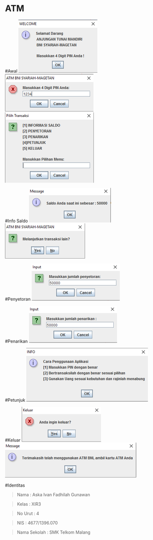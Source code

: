 # ATM

#Awal
  ![Image](https://github.com/AskaIvan/ATM/blob/master/Screenshot_13.png)
  ![Image](https://github.com/AskaIvan/ATM/blob/master/Screenshot_1.png)
  ![Image](https://github.com/AskaIvan/ATM/blob/master/Screenshot_2.png)
  
#Info Saldo
  ![Image](https://github.com/AskaIvan/ATM/blob/master/Screenshot_3.png)
  ![Image](https://github.com/AskaIvan/ATM/blob/master/Screenshot_4.png)
  
#Penyetoran
  ![Image](https://github.com/AskaIvan/ATM/blob/master/Screenshot_5.png)
 
#Penarikan
  ![Image](https://github.com/AskaIvan/ATM/blob/master/Screenshot_6.png)
  
#Petunjuk
  ![Image](https://github.com/AskaIvan/ATM/blob/master/Screenshot_7.png)
  
#Keluar
  ![Image](https://github.com/AskaIvan/ATM/blob/master/Screenshot_8.png)
  ![Image](https://github.com/AskaIvan/ATM/blob/master/Screenshot_9.png)
  
#Identitas
  > Nama  : Aska Ivan Fadhilah Gunawan
  
  > Kelas : XIR3
  
  > No Urut : 4
  
  > NIS : 4677/1396.070
  
  > Nama Sekolah : SMK Telkom Malang
